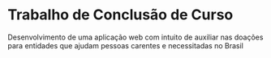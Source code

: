 # Trabalho de Conclusão de Curso
Desenvolvimento de uma aplicação web com intuito de auxiliar nas doações para entidades que ajudam pessoas carentes e necessitadas no Brasil
